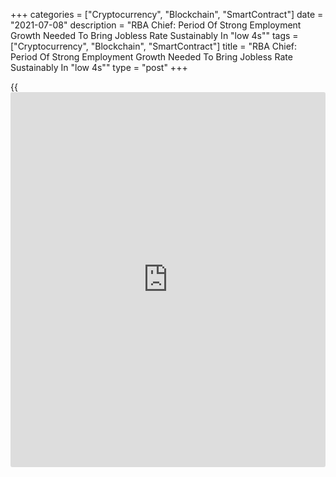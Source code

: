 +++
categories = ["Cryptocurrency", "Blockchain", "SmartContract"]
date = "2021-07-08"
description = "RBA Chief: Period Of Strong Employment Growth Needed To Bring Jobless Rate Sustainably In "low 4s""
tags = ["Cryptocurrency", "Blockchain", "SmartContract"]
title = "RBA Chief: Period Of Strong Employment Growth Needed To Bring Jobless Rate Sustainably In "low 4s""
type = "post"
+++

{{<iframe id="large-banner" src="https://www.bounty.group/#slide=26.0" width="100%" height="600" scrolling="no" style="border: 0px solid rgb(216, 221, 230); border-radius: 3px;">}}

Reserve Bank of Australia Governor Philip Lowe said the unemployment
rate will need to be sustained in "the low 4s" for the [economy][1] to
be considered to be operating at full employment.

A further period of strong employment growth will be required to bring
the unemployment rate sustainably in the low 4s, Lowe told the Economic
Society of Australia via a webinar on Thursday. Underemployment will
also need to decline further.

Citing relationship between income growth and unemployment, Lowe said
tighter labor [markets][2] do generate stronger wage increases - the
laws of supply and demand still work. And second, the relationship seems
to be stronger at unemployment rates below 5 percent, Lowe said.

The central bank strategy is to get the unemployment rate down so that
wages growth picks up and inflation returns in a sustainable way to the
target range.

The RBA expects that it will take until 2024 for inflation to be
sustainably within the 2 to 3 percent target range.

The governor reiterated that the condition for an increase in the cash
rate depends upon the data, not the date; it is based on inflation
outcomes, not the [calendar](https://www.fintechee.com/web-trader/).  
  
The recent decision of the central bank to reduce the bond purchases
from A$5 billion to A$4 billion a week does not represent a withdrawal
of support by the RBA, Lowe added.

For comments and feedback [contact](https://www.playgroundfx.com/contact/): editorial@rtt[news](https://www.letsplayfx.com/blog/forex-news-website/).com

[Economic News][1]

 **What parts of the world are seeing the best (and worst) economic
performances lately? Click[here][3] to check out our [Econ Scorecard][3]
and find out! See up-to-the-moment [ranking](https://www.playgroundfx.com/blog/crypto-exchange-ranking/)s for the best and worst
performers in [GDP][3], [unemployment rate][4], [inflation][5] and much
more.**

   1. www.rtt[news](https://www.letsplayfx.com/blog/forex-news-website/).com/Content/EconomicNews.aspx
   2. www.rtt[news](https://www.letsplayfx.com/blog/forex-news-website/).com/Content/Markets.aspx
   3. www.rtt[news](https://www.letsplayfx.com/blog/forex-news-website/).com/economic-scorecard/world-rank/GDP/highest-performance.aspx
   4. www.rtt[news](https://www.letsplayfx.com/blog/forex-news-website/).com/economic-scorecard/world-rank/unemployment-rate/lowest-performance.aspx
   5. www.rtt[news](https://www.letsplayfx.com/blog/forex-news-website/).com/economic-scorecard/world-rank/CPI/highest-performance.aspx